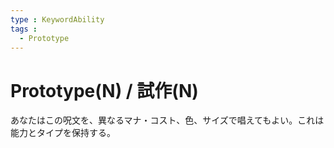 ```yaml
---
type : KeywordAbility
tags : 
  - Prototype
---
```

# Prototype(N) / 試作(N)

あなたはこの呪文を、異なるマナ・コスト、色、サイズで唱えてもよい。これは能力とタイプを保持する。

